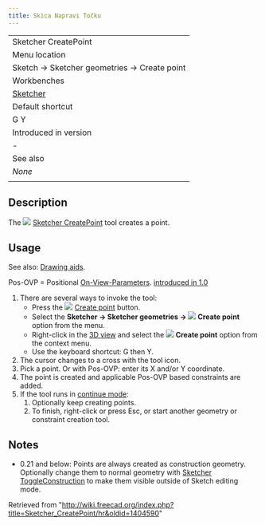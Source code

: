 ```yaml
---
title: Skica Napravi Točku
---
```

|  |
| --- |
| Sketcher CreatePoint |
| Menu location |
| Sketch → Sketcher geometries → Create point |
| Workbenches |
| [Sketcher](/Sketcher_Workbench "Sketcher Workbench") |
| Default shortcut |
| G Y |
| Introduced in version |
| - |
| See also |
| *None* |
|  |

## Description

The ![](/images/Sketcher_CreatePoint.svg) [Sketcher CreatePoint](/Sketcher_CreatePoint "Sketcher CreatePoint") tool creates a point.

## Usage

See also: [Drawing aids](/Sketcher_Workbench#Drawing_aids "Sketcher Workbench").

Pos-OVP = Positional [On-View-Parameters](/Sketcher_Preferences#General "Sketcher Preferences"). [introduced in 1.0](/Release_notes_1.0 "Release notes 1.0")

1. There are several ways to invoke the tool:
   * Press the ![](/images/Sketcher_CreatePoint.svg) [Create point](/Sketcher_CreatePoint "Sketcher CreatePoint") button.
   * Select the **Sketcher → Sketcher geometries → ![](/images/Sketcher_CreatePoint.svg) Create point** option from the menu.
   * Right-click in the [3D view](/3D_view "3D view") and select the **![](/images/Sketcher_CreatePoint.svg) Create point** option from the context menu.
   * Use the keyboard shortcut: G then Y.
2. The cursor changes to a cross with the tool icon.
3. Pick a point. Or with Pos-OVP: enter its X and/or Y coordinate.
4. The point is created and applicable Pos-OVP based constraints are added.
5. If the tool runs in [continue mode](/Sketcher_Workbench#Continue_modes "Sketcher Workbench"):
   1. Optionally keep creating points.
   2. To finish, right-click or press Esc, or start another geometry or constraint creation tool.

## Notes

* 0.21 and below: Points are always created as construction geometry. Optionally change them to normal geometry with [Sketcher ToggleConstruction](/Sketcher_ToggleConstruction "Sketcher ToggleConstruction") to make them visible outside of Sketch editing mode.

Retrieved from "<http://wiki.freecad.org/index.php?title=Sketcher_CreatePoint/hr&oldid=1404590>"